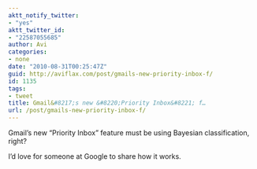 ```yaml
---
aktt_notify_twitter:
- "yes"
aktt_twitter_id:
- "22587055685"
author: Avi
categories:
- none
date: "2010-08-31T00:25:47Z"
guid: http://aviflax.com/post/gmails-new-priority-inbox-f/
id: 1135
tags:
- tweet
title: Gmail&#8217;s new &#8220;Priority Inbox&#8221; f…
url: /post/gmails-new-priority-inbox-f/
---
```

Gmail&#8217;s new &#8220;Priority Inbox&#8221; feature must be using Bayesian classification, right?

I&#8217;d love for someone at Google to share how it works.